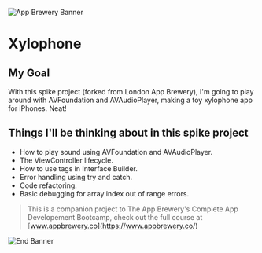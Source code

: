 
![App Brewery Banner](Documentation/AppBreweryBanner.png)

#  Xylophone

## My Goal

With this spike project (forked from London App Brewery), I'm going to play around with  AVFoundation and AVAudioPlayer, making a toy xylophone app for iPhones. Neat!

## Things I'll be thinking about in this spike project

* How to play sound using AVFoundation and AVAudioPlayer.
* The ViewController lifecycle.
* How to use tags in Interface Builder.
* Error handling using try and catch.
* Code refactoring.
* Basic debugging for array index out of range errors.

>This is a companion project to The App Brewery's Complete App Developement Bootcamp, check out the full course at [www.appbrewery.co](https://www.appbrewery.co/)

![End Banner](Documentation/readme-end-banner.png)

